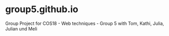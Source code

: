 # group5.github.io
Group Project for COS18 - Web techniques - Group 5 with Tom, Kathi, Julia, Julian und Meli
